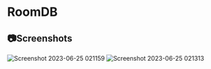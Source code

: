 # RoomDB
## 📷Screenshots
![Screenshot 2023-06-25 021159](https://github.com/youssefelfeky1/RoomDB/assets/124710627/ef8f9254-9cd5-4e62-825c-81f27f8691df)
![Screenshot 2023-06-25 021313](https://github.com/youssefelfeky1/RoomDB/assets/124710627/a16aa9cc-56d0-4606-849b-fb86ad5c40b6)
